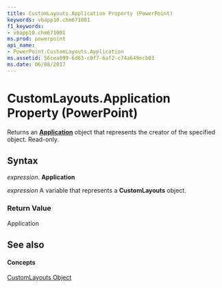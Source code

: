 ```yaml
---
title: CustomLayouts.Application Property (PowerPoint)
keywords: vbapp10.chm671001
f1_keywords:
- vbapp10.chm671001
ms.prod: powerpoint
api_name:
- PowerPoint.CustomLayouts.Application
ms.assetid: 56cea099-6d63-c0f7-6af2-c74a649ecb83
ms.date: 06/08/2017
---
```



# CustomLayouts.Application Property (PowerPoint)

Returns an  **[Application](PowerPoint.Application.md)** object that represents the creator of the specified object. Read-only.


## Syntax

 _expression_. **Application**

 _expression_ A variable that represents a **CustomLayouts** object.


### Return Value

Application


## See also


#### Concepts


[CustomLayouts Object](PowerPoint.CustomLayouts.md)

